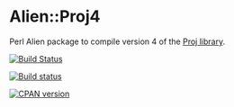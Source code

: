 # Alien::Proj4
Perl Alien package to compile version 4 of the [Proj library](https://proj4.org/).

[![Build Status](https://travis-ci.org/PDLPorters/Alien-Proj4.svg?branch=master)](https://travis-ci.org/PDLPorters/Alien-Proj4)

[![Build status](https://ci.appveyor.com/api/projects/status/re5a1bpkj153p45x?svg=true)](https://ci.appveyor.com/project/mohawk2/alien-proj4)

[![CPAN version](https://badge.fury.io/pl/Alien-Proj4.svg)](http://badge.fury.io/pl/Alien-Proj4)

